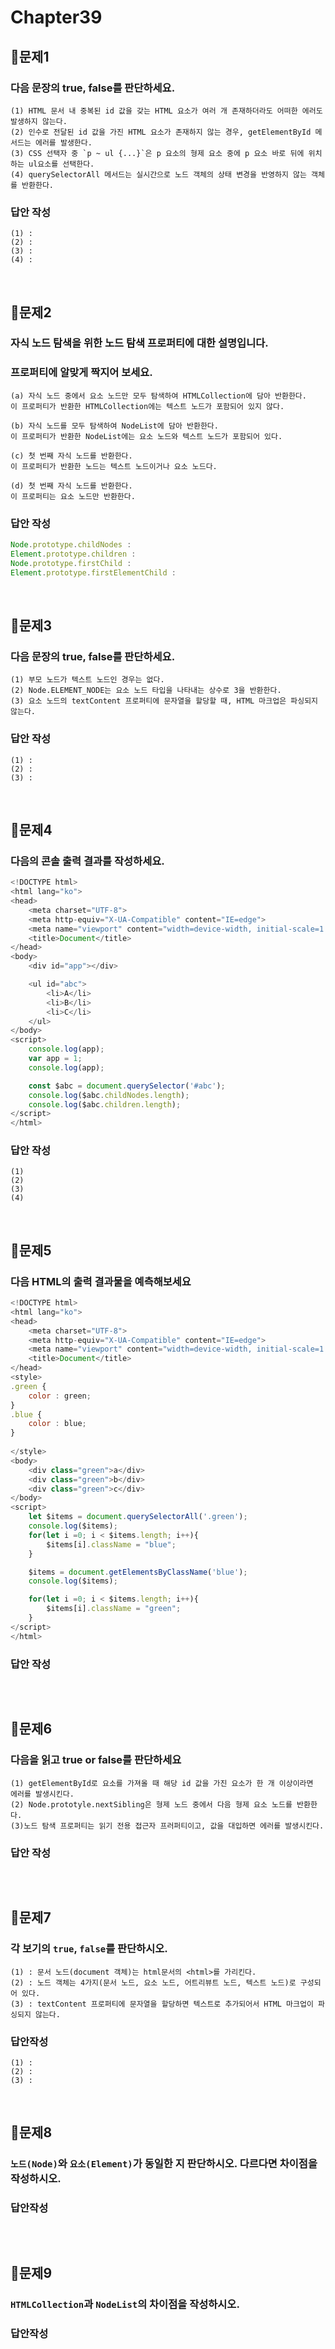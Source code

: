 # Chapter39
## 📌문제1

### 다음 문장의 true, false를 판단하세요.

```
(1) HTML 문서 내 중복된 id 값을 갖는 HTML 요소가 여러 개 존재하더라도 어떠한 에러도 발생하지 않는다.
(2) 인수로 전달된 id 값을 가진 HTML 요소가 존재하지 않는 경우, getElementById 메서드는 에러를 발생한다.
(3) CSS 선택자 중 `p ~ ul {...}`은 p 요소의 형제 요소 중에 p 요소 바로 뒤에 위치하는 ul요소를 선택한다.
(4) querySelectorAll 메서드는 실시간으로 노드 객체의 상태 변경을 반영하지 않는 객체를 반환한다.
```

### 답안 작성

```
(1) : 
(2) : 
(3) : 
(4) : 
```

<br>

## 📌문제2

### 자식 노드 탐색을 위한 노드 탐색 프로퍼티에 대한 설명입니다. 
### 프로퍼티에 알맞게 짝지어 보세요.

```
(a) 자식 노드 중에서 요소 노드만 모두 탐색하여 HTMLCollection에 담아 반환한다.
이 프로퍼티가 반환한 HTMLCollection에는 텍스트 노드가 포함되어 있지 않다.

(b) 자식 노드를 모두 탐색하여 NodeList에 담아 반환한다.
이 프로퍼티가 반환한 NodeList에는 요소 노드와 텍스트 노드가 포함되어 있다.

(c) 첫 번째 자식 노드를 반환한다.
이 프로퍼티가 반환한 노드는 텍스트 노드이거나 요소 노드다.

(d) 첫 번째 자식 노드를 반환한다.
이 프로퍼티는 요소 노드만 반환한다.
```

### 답안 작성

```js
Node.prototype.childNodes : 
Element.prototype.children : 
Node.prototype.firstChild : 
Element.prototype.firstElementChild : 
```

<br>

## 📌문제3

### 다음 문장의 true, false를 판단하세요.

```
(1) 부모 노드가 텍스트 노드인 경우는 없다.
(2) Node.ELEMENT_NODE는 요소 노드 타입을 나타내는 상수로 3을 반환한다.
(3) 요소 노드의 textContent 프로퍼티에 문자열을 할당할 때, HTML 마크업은 파싱되지 않는다.
```

### 답안 작성
```
(1) : 
(2) : 
(3) : 
```

<br>

## 📌문제4

### 다음의 콘솔 출력 결과를 작성하세요.
```js
<!DOCTYPE html>
<html lang="ko">
<head>
    <meta charset="UTF-8">
    <meta http-equiv="X-UA-Compatible" content="IE=edge">
    <meta name="viewport" content="width=device-width, initial-scale=1.0">
    <title>Document</title>
</head>
<body>
    <div id="app"></div>

    <ul id="abc">
        <li>A</li>
        <li>B</li>
        <li>C</li>
    </ul>
</body>
<script>
    console.log(app); 
    var app = 1;
    console.log(app);

    const $abc = document.querySelector('#abc');
    console.log($abc.childNodes.length);
    console.log($abc.children.length);
</script>
</html>
```

### 답안 작성

```
(1)
(2)
(3)
(4)
```

<br>

## 📌문제5

### 다음 HTML의 출력 결과물을 예측해보세요

```js
<!DOCTYPE html>
<html lang="ko">
<head>
    <meta charset="UTF-8">
    <meta http-equiv="X-UA-Compatible" content="IE=edge">
    <meta name="viewport" content="width=device-width, initial-scale=1.0">
    <title>Document</title>
</head>
<style>
.green {
    color : green;
}
.blue {
    color : blue;
}
        
</style>
<body>
    <div class="green">a</div>
    <div class="green">b</div>
    <div class="green">c</div>
</body>
<script>
    let $items = document.querySelectorAll('.green');
    console.log($items);
    for(let i =0; i < $items.length; i++){
        $items[i].className = "blue";
    }

    $items = document.getElementsByClassName('blue'); 
    console.log($items);

    for(let i =0; i < $items.length; i++){
        $items[i].className = "green";
    }
</script>
</html>
```

### 답안 작성
```

```

<br>

## 📌문제6

### 다음을 읽고 true or false를 판단하세요

```
(1) getElementById로 요소를 가져올 때 해당 id 값을 가진 요소가 한 개 이상이라면 
에러를 발생시킨다.
(2) Node.prototyle.nextSibling은 형제 노드 중에서 다음 형제 요소 노드를 반환한다. 
(3)노드 탐색 프로퍼티는 읽기 전용 접근자 프러퍼티이고, 값을 대입하면 에러를 발생시킨다. 
```

### 답안 작성

```
```

<br>

## 📌문제7
### 각 보기의 `true`, `false`를 판단하시오.
```
(1) : 문서 노드(document 객체)는 html문서의 <html>를 가리킨다.
(2) : 노드 객체는 4가지(문서 노드, 요소 노드, 어트리뷰트 노드, 텍스트 노드)로 구성되어 있다.
(3) : textContent 프로퍼티에 문자열을 할당하면 텍스트로 추가되어서 HTML 마크업이 파싱되지 않는다.
```
### 답안작성
```
(1) : 
(2) : 
(3) : 
```

<br>

## 📌문제8
### `노드(Node)`와 `요소(Element)`가 동일한 지 판단하시오. 다르다면 차이점을 작성하시오.
### 답안작성
```
```

<br>

## 📌문제9
### `HTMLCollection`과 `NodeList`의 차이점을 작성하시오.
### 답안작성
```
```

<br>
